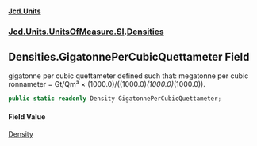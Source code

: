 #### [Jcd.Units](index 'index')
### [Jcd.Units.UnitsOfMeasure.SI](Jcd.Units.UnitsOfMeasure.SI 'Jcd.Units.UnitsOfMeasure.SI').[Densities](Densities 'Jcd.Units.UnitsOfMeasure.SI.Densities')

## Densities.GigatonnePerCubicQuettameter Field

gigatonne per cubic quettameter defined such that: megatonne per cubic ronnameter = Gt/Qm³ ×
(1000.0)/((1000.0)*(1000.0)*(1000.0)).

```csharp
public static readonly Density GigatonnePerCubicQuettameter;
```

#### Field Value
[Density](Density 'Jcd.Units.UnitTypes.Density')